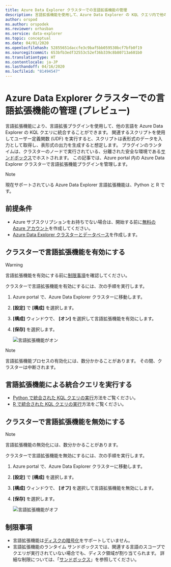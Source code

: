 ```yaml
---
title: Azure Data Explorer クラスターでの言語拡張機能の管理
description: 言語拡張機能を使用して、Azure Data Explorer の KQL クエリ内で他の言語を統合します。
author: orspod
ms.author: orspodek
ms.reviewer: orhasban
ms.service: data-explorer
ms.topic: conceptual
ms.date: 04/01/2020
ms.openlocfilehash: 52855651daccfe3c9baf5bb059530bcf7bfb0f19
ms.sourcegitcommit: 653bfb3edf32553c52ef36b339c8b80713a601b0
ms.translationtype: HT
ms.contentlocale: ja-JP
ms.lasthandoff: 04/16/2020
ms.locfileid: "81494547"
---
```

# <a name="manage-language-extensions-in-your-azure-data-explorer-cluster-preview"></a>Azure Data Explorer クラスターでの言語拡張機能の管理 (プレビュー)

言語拡張機能により、言語拡張プラグインを使用して、他の言語を Azure Data Explorer の KQL クエリに統合することができます。 関連するスクリプトを使用してユーザー定義関数 (UDF) を実行すると、スクリプトは表形式のデータを入力として取得し、表形式の出力を生成すると想定します。 プラグインのランタイムは、クラスターのノードで実行されている、分離された安全な環境である[サンドボックス](kusto/concepts/sandboxes.md)でホストされます。 この記事では、Azure portal 内の Azure Data Explorer クラスターで言語拡張機能プラグインを管理します。

> [!NOTE]
> 現在サポートされている Azure Data Explorer 言語拡張機能は、Python と R です。

## <a name="prerequisites"></a>前提条件

* Azure サブスクリプションをお持ちでない場合は、開始する前に[無料の Azure アカウント](https://azure.microsoft.com/free/)を作成してください。
* [Azure Data Explorer クラスターとデータベース](create-cluster-database-portal.md)を作成します。

## <a name="enable-language-extensions-on-your-cluster"></a>クラスターで言語拡張機能を有効にする

> [!WARNING]
> 言語拡張機能を有効にする前に[制限事項](#limitations)を確認してください。

クラスターで言語拡張機能を有効にするには、次の手順を実行します。

1. Azure portal で、Azure Data Explorer クラスターに移動します。 
1. **[設定]** で **[構成]** を選択します。 
1. **[構成]** ウィンドウで、 **[オン]** を選択して言語拡張機能を有効にします。
1. **[保存]** を選択します。
 
    ![言語拡張機能がオン](media/language-extensions/configurations-enable-extension.png)

> [!NOTE]
> 言語拡張機能プロセスの有効化には、数分かかることがあります。 その間、クラスターは中断されます。
 
## <a name="run-language-extension-integrated-queries"></a>言語拡張機能による統合クエリを実行する

* [Python で統合された KQL クエリの実行](kusto/query/pythonplugin.md)方法をご覧ください。
* [R で統合された KQL クエリの実行](kusto/query/rplugin.md)方法をご覧ください。 

## <a name="disable-language-extensions-on-your-cluster"></a>クラスターで言語拡張機能を無効にする

> [!NOTE]
> 言語拡張機能の無効化には、数分かかることがあります。

クラスターで言語拡張機能を無効にするには、次の手順を実行します。

1. Azure portal で、Azure Data Explorer クラスターに移動します。 
1. **[設定]** で **[構成]** を選択します。 
1. **[構成]** ウィンドウで、 **[オフ]** を選択して言語拡張機能を無効にします。
1. **[保存]** を選択します。

    ![言語拡張機能がオフ](media/language-extensions/configurations-disable-extension.png)

## <a name="limitations"></a>制限事項

* 言語拡張機能は[ディスクの暗号化](manage-cluster-security.md)をサポートしていません。 
* 言語拡張機能のランタイム サンドボックスでは、関連する言語のスコープでクエリが実行されていない場合でも、ディスク領域が割り当てられます。
詳細な制限については、「[サンドボックス](kusto/concepts/sandboxes.md)」を参照してください。
